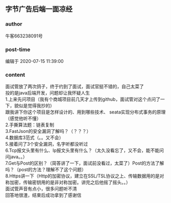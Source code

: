 ## 字节广告后端一面凉经
### author 
牛客663238091号
### post-time 

编辑于  2020-07-15 11:39:00
### content 
<div class="post-topic-des nc-post-content">
 <div>
  面试管放了两次鸽子，终于约到了面试，面试官挺不错的，自己太菜了
 </div>
 <div>
  投的是java后端开发，问题却让我怀疑人生
 </div>
 <div>
  1.上来先问项目（我有个商城项目前几天才上传到github，面试管对这个点问了一下，貌似是觉得我抄的）
 </div>
 <div>
  跟我讲下你这个项目是怎样设计的、用到哪些技术、
  <span>
   seata实现分布式事务的原理（感觉他听不懂）
  </span>
 </div>
 <div>
  <span>
   2.手撕算法题：链表复制
  </span>
 </div>
 <div>
  <span>
   3.FastJson的安全漏洞了解吗？（？？？）
  </span>
 </div>
 <div>
  4.数据库3范式（。。又不会）
 </div>
 <div>
  5.接着问了3个安全漏洞，名字听都没听过
 </div>
 <div>
  6.Tcp报文头里有什么、Ip报文头里有什么？（太久没看忘了，又不会，能不能问问java。。）
 </div>
 <div>
  7.Get与Post的区别？（简答讲了一下，面试前没看过，太菜了）Post的方法了解吗？（post的方法？理解不了这个问题）
 </div>
 <div>
  8.Https讲一下（Http的加密协议，建立在SSL/TSL协议之上、传输数据用的是对称加密，传输密钥用的是非对称加密。讲完之后他摇了摇头。。）
 </div>
 <div>
  面试管声音有点小，很多问题听不清
 </div>
 <div>
  回答地很渣，结束后成功拿到了感谢信
 </div>
</div>
